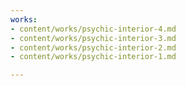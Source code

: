 ```yaml
---
works:
- content/works/psychic-interior-4.md
- content/works/psychic-interior-3.md
- content/works/psychic-interior-2.md
- content/works/psychic-interior-1.md

---
```

